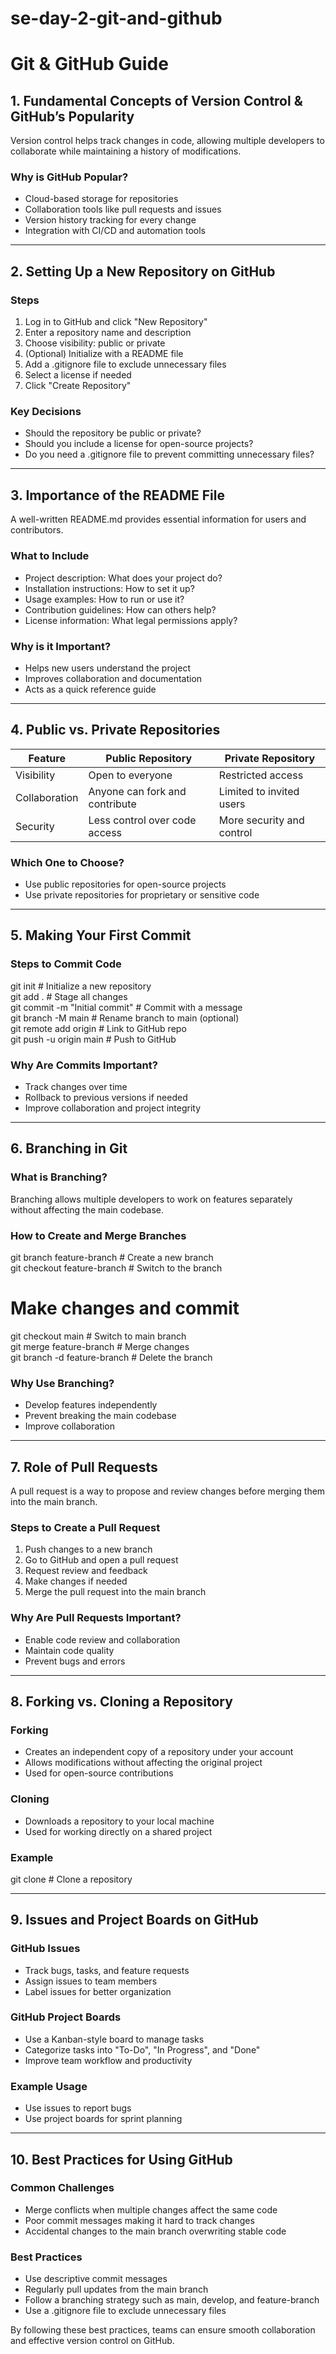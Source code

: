 # se-day-2-git-and-github

# Git & GitHub Guide  

## 1. Fundamental Concepts of Version Control & GitHub’s Popularity  

Version control helps track changes in code, allowing multiple developers to collaborate while maintaining a history of modifications.  

### Why is GitHub Popular?  

- Cloud-based storage for repositories  
- Collaboration tools like pull requests and issues  
- Version history tracking for every change  
- Integration with CI/CD and automation tools  

---

## 2. Setting Up a New Repository on GitHub  

### Steps  

1. Log in to GitHub and click "New Repository"  
2. Enter a repository name and description  
3. Choose visibility: public or private  
4. (Optional) Initialize with a README file  
5. Add a .gitignore file to exclude unnecessary files  
6. Select a license if needed  
7. Click "Create Repository"  

### Key Decisions  

- Should the repository be public or private?  
- Should you include a license for open-source projects?  
- Do you need a .gitignore file to prevent committing unnecessary files?  

---

## 3. Importance of the README File  

A well-written README.md provides essential information for users and contributors.  

### What to Include  

- Project description: What does your project do?  
- Installation instructions: How to set it up?  
- Usage examples: How to run or use it?  
- Contribution guidelines: How can others help?  
- License information: What legal permissions apply?  

### Why is it Important?  

- Helps new users understand the project  
- Improves collaboration and documentation  
- Acts as a quick reference guide  

---

## 4. Public vs. Private Repositories  

| Feature | Public Repository | Private Repository |  
|---------|------------------|-------------------|  
| Visibility | Open to everyone | Restricted access |  
| Collaboration | Anyone can fork and contribute | Limited to invited users |  
| Security | Less control over code access | More security and control |  

### Which One to Choose?  

- Use public repositories for open-source projects  
- Use private repositories for proprietary or sensitive code  

---

## 5. Making Your First Commit  

### Steps to Commit Code  


git init                     # Initialize a new repository  
git add .                    # Stage all changes  
git commit -m "Initial commit" # Commit with a message  
git branch -M main           # Rename branch to main (optional)  
git remote add origin <repo-url> # Link to GitHub repo  
git push -u origin main      # Push to GitHub  

### Why Are Commits Important?  

- Track changes over time  
- Rollback to previous versions if needed  
- Improve collaboration and project integrity  

---

## 6. Branching in Git  

### What is Branching?  

Branching allows multiple developers to work on features separately without affecting the main codebase.  

### How to Create and Merge Branches  

git branch feature-branch   # Create a new branch  
git checkout feature-branch # Switch to the branch  
# Make changes and commit  
git checkout main           # Switch to main branch  
git merge feature-branch    # Merge changes  
git branch -d feature-branch # Delete the branch  

### Why Use Branching?  

- Develop features independently  
- Prevent breaking the main codebase  
- Improve collaboration  

---

## 7. Role of Pull Requests  

A pull request is a way to propose and review changes before merging them into the main branch.  

### Steps to Create a Pull Request  

1. Push changes to a new branch  
2. Go to GitHub and open a pull request  
3. Request review and feedback  
4. Make changes if needed  
5. Merge the pull request into the main branch  

### Why Are Pull Requests Important?  

- Enable code review and collaboration  
- Maintain code quality  
- Prevent bugs and errors  

---

## 8. Forking vs. Cloning a Repository  

### Forking  

- Creates an independent copy of a repository under your account  
- Allows modifications without affecting the original project  
- Used for open-source contributions  

### Cloning  

- Downloads a repository to your local machine  
- Used for working directly on a shared project  

### Example  

git clone <repo-url>  # Clone a repository  

---

## 9. Issues and Project Boards on GitHub  

### GitHub Issues  

- Track bugs, tasks, and feature requests  
- Assign issues to team members  
- Label issues for better organization  

### GitHub Project Boards  

- Use a Kanban-style board to manage tasks  
- Categorize tasks into "To-Do", "In Progress", and "Done"  
- Improve team workflow and productivity  

### Example Usage  

- Use issues to report bugs  
- Use project boards for sprint planning  

---

## 10. Best Practices for Using GitHub  

### Common Challenges  

- Merge conflicts when multiple changes affect the same code  
- Poor commit messages making it hard to track changes  
- Accidental changes to the main branch overwriting stable code  

### Best Practices  

- Use descriptive commit messages  
- Regularly pull updates from the main branch  
- Follow a branching strategy such as main, develop, and feature-branch  
- Use a .gitignore file to exclude unnecessary files  

By following these best practices, teams can ensure smooth collaboration and effective version control on GitHub.  
